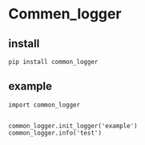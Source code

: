 # Commen_logger
## install
`pip install common_logger`
## example
```
import common_logger


common_logger.init_logger('example')
common_logger.info('test')
```
